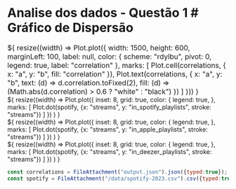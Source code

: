 # Analise dos dados - Questão 1 # Gráfico de Dispersão
 <div class="card" style="font-size: 16px">${
    resize((width) => Plot.plot({
  width: 1500,
  height: 600,
  marginLeft: 100,
  label: null,
  color: { scheme: "rdylbu", pivot: 0, legend: true, label: "correlation" },
  marks: [
    Plot.cell(correlations, { x: "a", y: "b", fill: "correlation" }),
    Plot.text(correlations, {
      x: "a",
      y: "b",
      text: (d) => d.correlation.toFixed(2),
      fill: (d) => (Math.abs(d.correlation) > 0.6 ? "white" : "black")
    })
  ]
}))
  }</div>
 
 <div class="card">${ resize((width) => Plot.plot({
  inset: 8,
  grid: true,
  color: {
    legend: true,
  },
  marks: [
    Plot.dot(spotify, {x: "streams", y: "in_spotify_playlists", stroke: "streams"})
  ]
}) ) }</div> 
 <div class="card">${ resize((width) => Plot.plot({
  inset: 8,
  grid: true,
  color: {
    legend: true,
  },
  marks: [
    Plot.dot(spotify, {x: "streams", y: "in_apple_playlists", stroke: "streams"})
  ]
}) ) }</div> 
 <div class="card">${ resize((width) => Plot.plot({
  inset: 8,
  grid: true,
  color: {
    legend: true,
  },
  marks: [
    Plot.dot(spotify, {x: "streams", y: "in_deezer_playlists", stroke: "streams"})
  ]
}) ) }</div> 
 
 ```js 
 const correlations = FileAttachment("output.json").json({typed:true}); 
 const spotify = FileAttachment("/data/spotify-2023.csv").csv({typed:true});
 ```